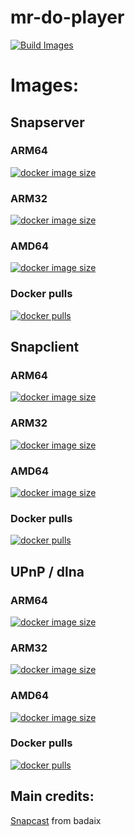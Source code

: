 # mr-do-player

[![Build Images](https://github.com/riemerk/mr-do-snapserver/actions/workflows/actions.yml/badge.svg?branch=master)](https://github.com/riemerk/mr-do-snapserver/actions/workflows/actions.yml)


# Images:

## Snapserver

### ARM64

[![docker image size](https://img.shields.io/docker/image-size/riemerk/mr-do-snapserver/latest?arch=arm64)](https://hub.docker.com/r/riemerk/mr-do-snapserver)

### ARM32

[![docker image size](https://img.shields.io/docker/image-size/riemerk/mr-do-snapserver/latest?arch=arm)](https://hub.docker.com/r/riemerk/mr-do-snapserver)

### AMD64

[![docker image size](https://img.shields.io/docker/image-size/riemerk/mr-do-snapserver/latest?arch=amd64)](https://hub.docker.com/r/riemerk/mr-do-snapserver)

### Docker pulls

[![docker pulls](https://img.shields.io/docker/pulls/riemerk/mr-do-snapserver)](https://hub.docker.com/r/riemerk/mr-do-snapserver)

## Snapclient

### ARM64

[![docker image size](https://img.shields.io/docker/image-size/riemerk/mr-do-snapclient/latest?arch=arm64)](https://hub.docker.com/r/riemerk/mr-do-snapclient)

### ARM32

[![docker image size](https://img.shields.io/docker/image-size/riemerk/mr-do-snapclient/latest?arch=arm)](https://hub.docker.com/r/riemerk/mr-do-snapclient)

### AMD64

[![docker image size](https://img.shields.io/docker/image-size/riemerk/mr-do-snapclient/latest?arch=amd64)](https://hub.docker.com/r/riemerk/mr-do-snapclient)

### Docker pulls

[![docker pulls](https://img.shields.io/docker/pulls/riemerk/mr-do-snapclient)](https://hub.docker.com/r/riemerk/mr-do-snapclient)

## UPnP / dlna

### ARM64

[![docker image size](https://img.shields.io/docker/image-size/riemerk/mr-do-upnp/latest?arch=arm64)](https://hub.docker.com/r/riemerk/mr-do-upnp)

### ARM32

[![docker image size](https://img.shields.io/docker/image-size/riemerk/mr-do-upnp/latest?arch=arm)](https://hub.docker.com/r/riemerk/mr-do-upnp)

### AMD64

[![docker image size](https://img.shields.io/docker/image-size/riemerk/mr-do-upnp/latest?arch=amd64)](https://hub.docker.com/r/riemerk/mr-do-upnp)

### Docker pulls

[![docker pulls](https://img.shields.io/docker/pulls/riemerk/mr-do-upnp)](https://hub.docker.com/r/riemerk/mr-do-upnp)
   
## Main credits: 
[Snapcast](https://github.com/badaix/snapcast) from badaix
